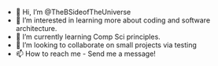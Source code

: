 - 👋 Hi, I’m @TheBSideofTheUniverse
- 👀 I’m interested in learning more about coding and software architecture.
- 🌱 I’m currently learning Comp Sci principles.
- 💞️ I’m looking to collaborate on small projects via testing
- 📫 How to reach me - Send me a message!

<!---
TheBSideofTheUniverse/TheBSideofTheUniverse is a ✨ special ✨ repository because its `README.md` (this file) appears on your GitHub profile.
You can click the Preview link to take a look at your changes.
--->
